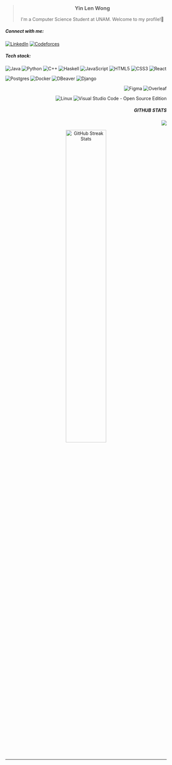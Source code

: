 <div align="center">
  
> <h3>  Yin Len Wong </h3>
> I'm a Computer Science Student at UNAM. Welcome to my profile!👋

</div>

  





<h5 align="left">Connect with me:</h5>

<p align="left">
  
[![LinkedIn](https://img.shields.io/badge/LinkedIn-%230077B5.svg?logo=linkedin&logoColor=white)](https://www.linkedin.com/in/yin-len-wong-mestas-70aa4b274/) 
[![Codeforces](https://img.shields.io/badge/Codeforces-%236D42DC.svg?logo=Codeforces&logoColor=white)](https://codeforces.com/profile/yinlen)
<!--[![LeetCode](https://img.shields.io/badge/LeetCode-%23FFA116.svg?logo=LeetCode&logoColor=white)](https://www.leetcode.com/yinwm88)-->

<!-- [![Instagram](https://img.shields.io/badge/Instagram-%23E4405F.svg?logo=Instagram&logoColor=white)](https://instagram.com/wonguis) -->



</p>

<h5 align="left">Tech stack:</h5>

![Java](https://img.shields.io/badge/java-%23ED8B00.svg?style=for-the-badge&logo=openjdk&logoColor=white) 
![Python](https://img.shields.io/badge/python-3670A0?style=for-the-badge&logo=python&logoColor=ffdd54) 
![C++](https://img.shields.io/badge/c++-%2300599C.svg?style=for-the-badge&logo=c%2B%2B&logoColor=white) 
![Haskell](https://img.shields.io/badge/Haskell-5e5086?style=for-the-badge&logo=haskell&logoColor=white) 
![JavaScript](https://img.shields.io/badge/javascript-%23323330.svg?style=for-the-badge&logo=javascript&logoColor=%23F7DF1E) 
![HTML5](https://img.shields.io/badge/html5-%23E34F26.svg?style=for-the-badge&logo=html5&logoColor=white) 
![CSS3](https://img.shields.io/badge/css3-%231572B6.svg?style=for-the-badge&logo=css3&logoColor=white) 
![React](https://img.shields.io/badge/react-%2320232a.svg?style=for-the-badge&logo=react&logoColor=%2361DAFB) 

![Postgres](https://img.shields.io/badge/postgres-%23316192.svg?style=for-the-badge&logo=postgresql&logoColor=white) 
![Docker](https://img.shields.io/badge/docker-%230db7ed.svg?style=for-the-badge&logo=docker&logoColor=white) 
![DBeaver](https://img.shields.io/badge/DBeaver-%2300A7D0.svg?style=for-the-badge&logo=dbeaver&logoColor=white)
![Django](https://img.shields.io/badge/django-%23092E20.svg?style=for-the-badge&logo=django&logoColor=white)

<!--![Postman](https://img.shields.io/badge/Postman-FF6C37?style=for-the-badge&logo=postman&logoColor=white)-->

<div align="right">
  
![Figma](https://img.shields.io/badge/figma-%23F24E1E.svg?style=for-the-badge&logo=figma&logoColor=white) 
![Overleaf](https://img.shields.io/badge/Overleaf-%23647D8A.svg?style=for-the-badge&logo=overleaf&logoColor=white)


![Linux](https://img.shields.io/badge/Linux-%23FCC624.svg?style=for-the-badge&logo=linux&logoColor=black)
![Visual Studio Code - Open Source Edition](https://img.shields.io/badge/Visual%20Studio%20Code%20-%20Open%20Source%20Edition-%23007ACC.svg?style=for-the-badge&logo=visual-studio-code&logoColor=white)

</div>

<h5 align="right">GITHUB STATS</h5>

<div align ="right">
  
[![](https://visitcount.itsvg.in/api?id=yinwm88&icon=0&color=0)](https://visitcount.itsvg.in)

</div>


<div align="center">
  

<img src="https://github-readme-streak-stats.herokuapp.com/?user=yinwm88&theme=dark&hide_border=false" alt="GitHub Streak Stats" style="width: 50%;">

</div>

---

<!-- Proudly created with GPRM ( https://gprm.itsvg.in ) -->
